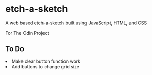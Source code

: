 # etch-a-sketch
A web based etch-a-sketch built using JavaScript, HTML, and CSS

For The Odin Project


## To Do
<li>Make clear button function work
<li>Add buttons to change grid size
